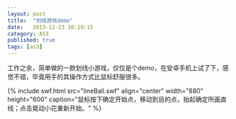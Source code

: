```yaml
---
layout: post
title:  "划线游戏demo"
date:   2013-12-23 10:19:15
category: AS3
published: true
tags: [as3]
---
```

工作之余，简单做的一款划线小游戏，仅仅是个demo，在安卓手机上试了下，感觉不错，毕竟用手的其操作方式比鼠标舒服很多。

{% include swf.html src="lineBall.swf" align="center" width="880" height="600" caption="鼠标按下确定开始点，移动到目的点，抬起确定所画直线；点击晃动小花重新开始。" %}






